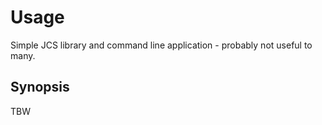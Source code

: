 # Usage

Simple JCS library and command line application - probably not useful to many.

## Synopsis

TBW
